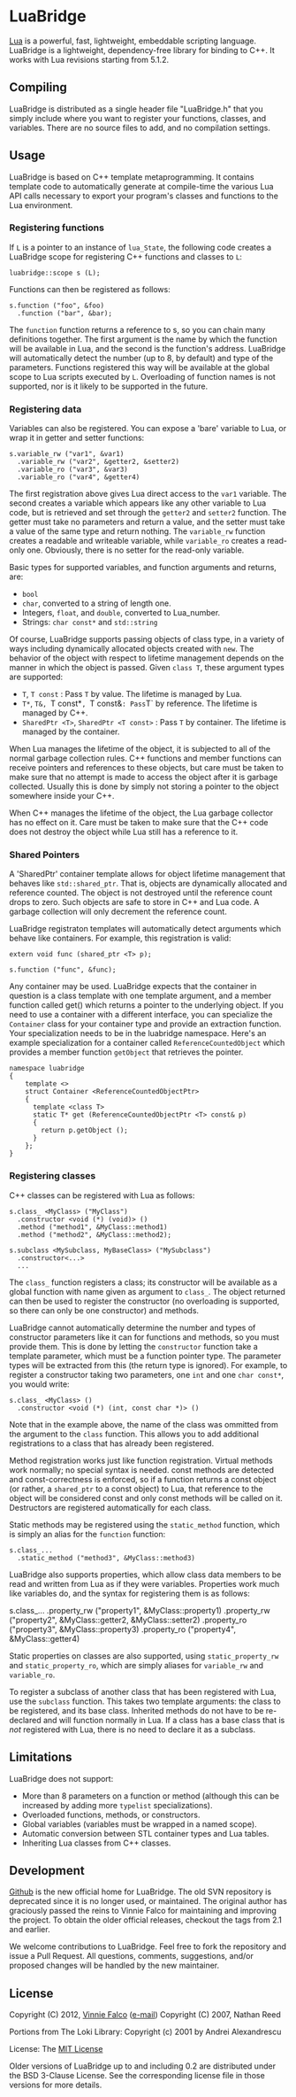 # LuaBridge

[Lua][4] is a powerful, fast, lightweight, embeddable scripting language.
LuaBridge is a lightweight, dependency-free library for binding to C++. It
works with Lua revisions starting from 5.1.2.

## Compiling

LuaBridge is distributed as a single header file "LuaBridge.h" that you simply
include where you want to register your functions, classes, and variables.
There are no source files to add, and no compilation settings.

## Usage

LuaBridge is based on C++ template metaprogramming.  It contains template code
to automatically generate at compile-time the various Lua API calls necessary
to export your program's classes and functions to the Lua environment.

### Registering functions

If `L` is a pointer to an instance of `lua_State`, the following code creates
a LuaBridge scope for registering C++ functions and classes to `L`:

    luabridge::scope s (L);

Functions can then be registered as follows:

    s.function ("foo", &foo)
      .function ("bar", &bar);

The `function` function returns a reference to s, so you can chain many
definitions together.  The first argument is the name by which the function
will be available in Lua, and the second is the function's address. LuaBridge
will automatically detect the number (up to 8, by default) and type of the
parameters.  Functions registered this way will be available at the global
scope to Lua scripts executed by `L`.  Overloading of function names is not
supported, nor is it likely to be supported in the future.

### Registering data

Variables can also be registered.  You can expose a 'bare' variable to Lua, or
wrap it in getter and setter functions:

    s.variable_rw ("var1", &var1)
      .variable_rw ("var2", &getter2, &setter2)
      .variable_ro ("var3", &var3)
      .variable_ro ("var4", &getter4)

The first registration above gives Lua direct access to the `var1` variable.
The second creates a variable which appears like any other variable to Lua
code, but is retrieved and set through the `getter2` and `setter2` function.
The getter must take no parameters and return a value, and the setter must
take a value of the same type and return nothing.  The `variable_rw` function
creates a readable and writeable variable, while `variable_ro` creates a
read-only one. Obviously, there is no setter for the read-only variable.

Basic types for supported variables, and function arguments and returns, are:
  
- `bool`
- `char`, converted to a string of length one.
- Integers, `float`, and `double`, converted to Lua_number.
- Strings: `char const*` and `std::string`

Of course, LuaBridge supports passing objects of class type, in a variety of
ways including dynamically allocated objects created with `new`. The behavior
of the object with respect to lifetime management depends on the manner in
which the object is passed. Given `class T`, these argument types are
supported:

- `T`, `T const` : Pass `T` by value. The lifetime is managed by Lua.
- `T*`, `T&, `T const*`, `T const&` : Pass `T` by reference. The lifetime
    is managed by C++.
- `SharedPtr <T>`, `SharedPtr <T const>` : Pass `T` by container. The lifetime
    is managed by the container.

When Lua manages the lifetime of the object, it is subjected to all of the
normal garbage collection rules. C++ functions and member functions can
receive pointers and references to these objects, but care must be taken
to make sure that no attempt is made to access the object after it is
garbage collected. Usually this is done by simply not storing a pointer to
the object somewhere inside your C++.

When C++ manages the lifetime of the object, the Lua garbage collector has
no effect on it. Care must be taken to make sure that the C++ code does not
destroy the object while Lua still has a reference to it.

### Shared Pointers

A 'SharedPtr' container template allows for object lifetime management that
behaves like `std::shared_ptr`. That is, objects are dynamically allocated
and reference counted. The object is not destroyed until the reference count
drops to zero. Such objects are safe to store in C++ and Lua code. A
garbage collection will only decrement the reference count.

LuaBridge registraton templates will automatically detect arguments which
behave like containers. For example, this registration is valid:

    extern void func (shared_ptr <T> p);

    s.function ("func", &func);

Any container may be used. LuaBridge expects that the container in question
is a class template with one template argument, and a member function called
get() which returns a pointer to the underlying object. If you need to use
a container with a different interface, you can specialize the `Container`
class for your container type and provide an extraction function. Your
specialization needs to be in the luabridge namespace. Here's an example
specialization for a container called `ReferenceCountedObject` which provides
a member function `getObject` that retrieves the pointer.

    namespace luabridge
    {
        template <>
        struct Container <ReferenceCountedObjectPtr>
        {
          template <class T>
          static T* get (ReferenceCountedObjectPtr <T> const& p)
          {
            return p.getObject ();
          }
        };
    }

### Registering classes

C++ classes can be registered with Lua as follows:

    s.class_ <MyClass> ("MyClass")
      .constructor <void (*) (void)> ()
      .method ("method1", &MyClass::method1)
      .method ("method2", &MyClass::method2);

    s.subclass <MySubclass, MyBaseClass> ("MySubclass")
      .constructor<...>
      ...

The `class_` function registers a class; its constructor will be available as
a global function with name given as argument to `class_`.  The object
returned can then be used to register the constructor (no overloading is
supported, so there can only be one constructor) and methods.

LuaBridge cannot automatically determine the number and types of constructor
parameters like it can for functions and methods, so you must provide them.
This is done by letting the `constructor` function take a template parameter,
which must be a function pointer type.  The parameter types will be extracted
from this (the return type is ignored).  For example, to register a
constructor taking two parameters, one `int` and one `char const*`, you would
write:

    s.class_ <MyClass> ()
      .constructor <void (*) (int, const char *)> ()

Note that in the example above, the name of the class was ommitted from the
argument to the `class` function. This allows you to add additional
registrations to a class that has already been registered.

Method registration works just like function registration.  Virtual methods
work normally; no special syntax is needed. const methods are detected and
const-correctness is enforced, so if a function returns a const object (or
rather, a `shared_ptr` to a const object) to Lua, that reference to the object
will be considered const and only const methods will be called on it.
Destructors are registered automatically for each class.

Static methods may be registered using the `static_method` function, which is
simply an alias for the `function` function:

    s.class_...
      .static_method ("method3", &MyClass::method3)

LuaBridge also supports properties, which allow class data members to be read
and written from Lua as if they were variables.  Properties work much like
variables do, and the syntax for registering them is as follows:

  s.class_...
    .property_rw ("property1", &MyClass::property1)
    .property_rw ("property2", &MyClass::getter2, &MyClass::setter2)
    .property_ro ("property3", &MyClass::property3)
    .property_ro ("property4", &MyClass::getter4)

Static properties on classes are also supported, using `static_property_rw`
and `static_property_ro`, which are simply aliases for `variable_rw` and
`variable_ro`.

To register a subclass of another class that has been registered with Lua, use
the `subclass` function.  This takes two template arguments: the class to be
registered, and its base class.  Inherited methods do not have to be
re-declared and will function normally in Lua.  If a class has a base class
that is *not* registered with Lua, there is no need to declare it as a
subclass.

## Limitations 

LuaBridge does not support:

- More than 8 parameters on a function or method (although this can be
  increased by adding more `typelist` specializations).
- Overloaded functions, methods, or constructors.
- Global variables (variables must be wrapped in a named scope).
- Automatic conversion between STL container types and Lua tables.
- Inheriting Lua classes from C++ classes.

## Development

[Github][3] is the new official home for LuaBridge. The old SVN repository is
deprecated since it is no longer used, or maintained. The original author has
graciously passed the reins to Vinnie Falco for maintaining and improving the
project. To obtain the older official releases, checkout the tags from 2.1
and earlier.

We welcome contributions to LuaBridge. Feel free to fork the repository and
issue a Pull Request. All questions, comments, suggestions, and/or proposed
changes will be handled by the new maintainer.

## License

Copyright (C) 2012, [Vinnie Falco][0] ([e-mail][1])
Copyright (C) 2007, Nathan Reed
  
Portions from The Loki Library:
Copyright (c) 2001 by Andrei Alexandrescu

License: The [MIT License][2]

Older versions of LuaBridge up to and including 0.2 are distributed under the
BSD 3-Clause License. See the corresponding license file in those versions
for more details.

[0]: mailto:vinnie.falco@gmail.com "Vinnie Falco (Email)"
[1]: http://www.vinniefalco.com "Vinnie Falco"
[2]: http://www.opensource.org/licenses/mit-license.html "The MIT License"
[3]: https://github.com/vinniefalco/LuaBridge "LuaBridge"
[4]: http://lua.org "The Lua Programming Language"
